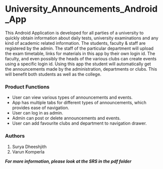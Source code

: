 # University_Announcements_Android_App

This Android Application is developed for all parties of a university to quickly obtain information about daily tests, university examinations and any kind of academic related information. The students, faculty & staff are registered by the admin. The staff of the particular department will upload the exam timetable, links for materials in this app by their own login id. The faculty, and even possibly the heads of the various clubs can create events using a specific login id. Using this app the student will automatically get the announcements made by the administration, departments or clubs. This will benefit both students as well as the college.


### Product Functions

* User can view various types of announcements and events.
* App has multiple tabs for different types of announcements, which provides ease of navigation.
* User can log in as admin.
* Admin can post or delete announcements and events.
* User can add favourite clubs and department to navigation drawer.



### Authors
1. Surya Dheeshjith
2. Varun Komperla


***For more information, please look at the SRS in the pdf folder***
